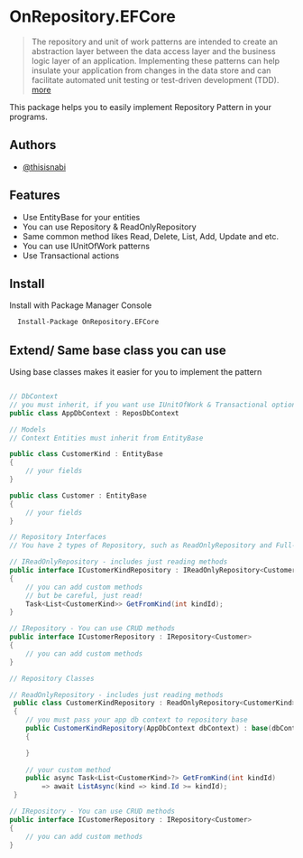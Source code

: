 # OnRepository.EFCore

> The repository and unit of work patterns are intended to create an abstraction layer between the data access layer and the business logic layer of an application. Implementing these patterns can help insulate your application from changes in the data store and can facilitate automated unit testing or test-driven development (TDD). [more](https://docs.microsoft.com/en-us/aspnet/mvc/overview/older-versions/getting-started-with-ef-5-using-mvc-4/implementing-the-repository-and-unit-of-work-patterns-in-an-asp-net-mvc-application)

This package helps you to easily implement Repository Pattern in your programs.

## Authors

- [@thisisnabi](https://www.github.com/thisisnabi)



## Features
- Use EntityBase for your entities
- You can use Repository & ReadOnlyRepository
- Same common method likes Read, Delete, List, Add, Update and etc.
- You can use IUnitOfWork patterns
- Use Transactional actions



## Install

Install with Package Manager Console  

```bash
  Install-Package OnRepository.EFCore
```


## Extend/ Same base class you can use

Using base classes makes it easier for you to implement the pattern
 
```csharp

// DbContext
// you must inherit, if you want use IUnitOfWork & Transactional options
public class AppDbContext : ReposDbContext
```

 
```csharp
// Models
// Context Entities must inherit from EntityBase

public class CustomerKind : EntityBase
{
    // your fields
}

public class Customer : EntityBase
{
    // your fields
}
```

```csharp
// Repository Interfaces
// You have 2 types of Repository, such as ReadOnlyRepository and Full-Access Repositoy which you can inherit from those.

// IReadOnlyRepository - includes just reading methods 
public interface ICustomerKindRepository : IReadOnlyRepository<CustomerKind>
{
    // you can add custom methods
    // but be careful, just read!
    Task<List<CustomerKind>> GetFromKind(int kindId);
}

// IRepository - You can use CRUD methods
public interface ICustomerRepository : IRepository<Customer>
{
    // you can add custom methods
}
```


```csharp
// Repository Classes

// ReadOnlyRepository - includes just reading methods 
 public class CustomerKindRepository : ReadOnlyRepository<CustomerKind>, ICustomerKindRepository
 {
    // you must pass your app db context to repository base
    public CustomerKindRepository(AppDbContext dbContext) : base(dbContext)
    {

    }
    
    // your custom method
    public async Task<List<CustomerKind>?> GetFromKind(int kindId) 
        => await ListAsync(kind => kind.Id >= kindId);
 }

// IRepository - You can use CRUD methods
public interface ICustomerRepository : IRepository<Customer>
{
    // you can add custom methods
}
```


